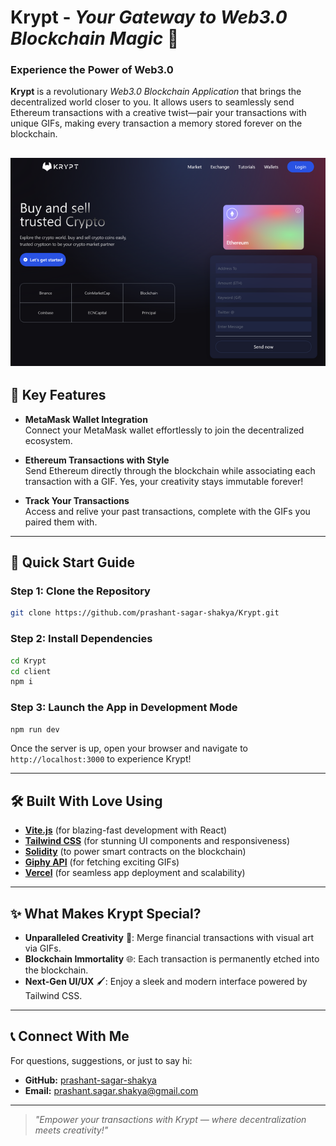 # **Krypt** - *Your Gateway to Web3.0 Blockchain Magic* 🚀  

### **Experience the Power of Web3.0**  
**Krypt** is a revolutionary *Web3.0 Blockchain Application* that brings the decentralized world closer to you. It allows users to seamlessly send Ethereum transactions with a creative twist—pair your transactions with unique GIFs, making every transaction a memory stored forever on the blockchain.

![Thumbnail](/image.png)
---

## **🌟 Key Features**  
- **MetaMask Wallet Integration**  
   Connect your MetaMask wallet effortlessly to join the decentralized ecosystem.  

- **Ethereum Transactions with Style**  
   Send Ethereum directly through the blockchain while associating each transaction with a GIF. Yes, your creativity stays immutable forever!  

- **Track Your Transactions**  
   Access and relive your past transactions, complete with the GIFs you paired them with.  

---

## **🚀 Quick Start Guide**  

### Step 1: Clone the Repository  
```bash  
git clone https://github.com/prashant-sagar-shakya/Krypt.git  
```  

### Step 2: Install Dependencies  
```bash  
cd Krypt
cd client
npm i
```  

### Step 3: Launch the App in Development Mode  
```bash  
npm run dev  
```  

Once the server is up, open your browser and navigate to `http://localhost:3000` to experience Krypt!  

---

## **🛠 Built With Love Using**  

- **[Vite.js](https://vitejs.dev/)** (for blazing-fast development with React)  
- **[Tailwind CSS](https://tailwindcss.com/)** (for stunning UI components and responsiveness)  
- **[Solidity](https://soliditylang.org/)** (to power smart contracts on the blockchain)  
- **[Giphy API](https://developers.giphy.com/)** (for fetching exciting GIFs)  
- **[Vercel](https://vercel.com/)** (for seamless app deployment and scalability)  

---

## **✨ What Makes Krypt Special?**  

- **Unparalleled Creativity** 🎨: Merge financial transactions with visual art via GIFs.  
- **Blockchain Immortality** 🌐: Each transaction is permanently etched into the blockchain.  
- **Next-Gen UI/UX** 🖌️: Enjoy a sleek and modern interface powered by Tailwind CSS.  

---

## **📞 Connect With Me**  

For questions, suggestions, or just to say hi:  

- **GitHub:** [prashant-sagar-shakya](https://github.com/prashant-sagar-shakya)  
- **Email:** [prashant.sagar.shakya@gmail.com](mailto:prashant.sagar.shakya@gmail.com)  

---

> *"Empower your transactions with Krypt — where decentralization meets creativity!"*
